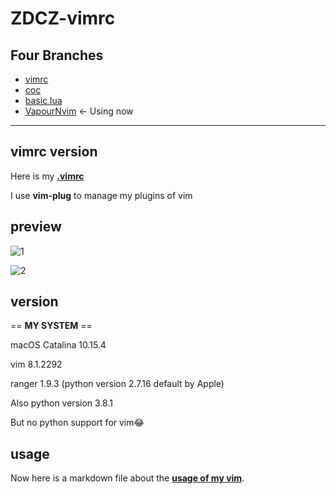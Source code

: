 # ZDCZ-vimrc

## Four Branches

* [vimrc](https://github.com/Augists/ZDCZ-vimrc)
* [coc](https://github.com/Augists/ZDCZ-vimrc/tree/coc)
* [basic lua](https://github.com/Augists/ZDCZ-vimrc/tree/lua)
* [VapourNvim](https://github.com/Augists/ZDCZ-vimrc/tree/VapourNvim) <- Using now

---

## vimrc version

Here is my [**.vimrc**](https://github.com/Augists-ZDCZ/ZDCZ-vimrc/blob/master/new.vimrc)

I use **vim-plug** to manage my plugins of vim

## preview

![1](https://tva1.sinaimg.cn/large/007S8ZIlly1gdq5z91ftjj31c00u0hdx.jpg)

![2](https://tva1.sinaimg.cn/large/00831rSTly1gdoltzyalvj31c00u0u11.jpg)

## version

== **MY SYSTEM** ==

macOS Catalina 10.15.4

vim 8.1.2292

ranger 1.9.3 (python version 2.7.16 default by Apple)

Also python version 3.8.1

But no python support for vim😂

## usage

Now here is a markdown file about the [**usage of my vim**](https://github.com/Augists-ZDCZ/ZDCZ-vimrc/blob/master/usage_of_vim.md). 
